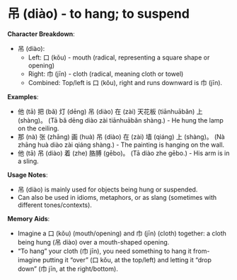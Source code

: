 # **吊 (diào) - to hang; to suspend**

**Character Breakdown**:  
- 吊 (diào):
  - Left: 口 (kǒu) - mouth (radical, representing a square shape or opening)
  - Right: 巾 (jīn) - cloth (radical, meaning cloth or towel)
  - Combined: Top/left is 口 (kǒu), right and runs downward is 巾 (jīn).

**Examples**:  
- 他 (tā) 把 (bǎ) 灯 (dēng) 吊 (diào) 在 (zài) 天花板 (tiānhuābǎn) 上 (shàng)。 (Tā bǎ dēng diào zài tiānhuābǎn shàng.) - He hung the lamp on the ceiling.  
- 那 (nà) 张 (zhāng) 画 (huà) 吊 (diào) 在 (zài) 墙 (qiáng) 上 (shàng)。 (Nà zhāng huà diào zài qiáng shàng.) - The painting is hanging on the wall.  
- 他 (tā) 吊 (diào) 着 (zhe) 胳膊 (gēbo)。 (Tā diào zhe gēbo.) - His arm is in a sling.

**Usage Notes**:  
- 吊 (diào) is mainly used for objects being hung or suspended.  
- Can also be used in idioms, metaphors, or as slang (sometimes with different tones/contexts).

**Memory Aids**:  
- Imagine a 口 (kǒu) (mouth/opening) and 巾 (jīn) (cloth) together: a cloth being hung (吊 diào) over a mouth-shaped opening.  
- “To hang” your cloth (巾 jīn), you need something to hang it from-imagine putting it “over” (口 kǒu, at the top/left) and letting it “drop down” (巾 jīn, at the right/bottom).